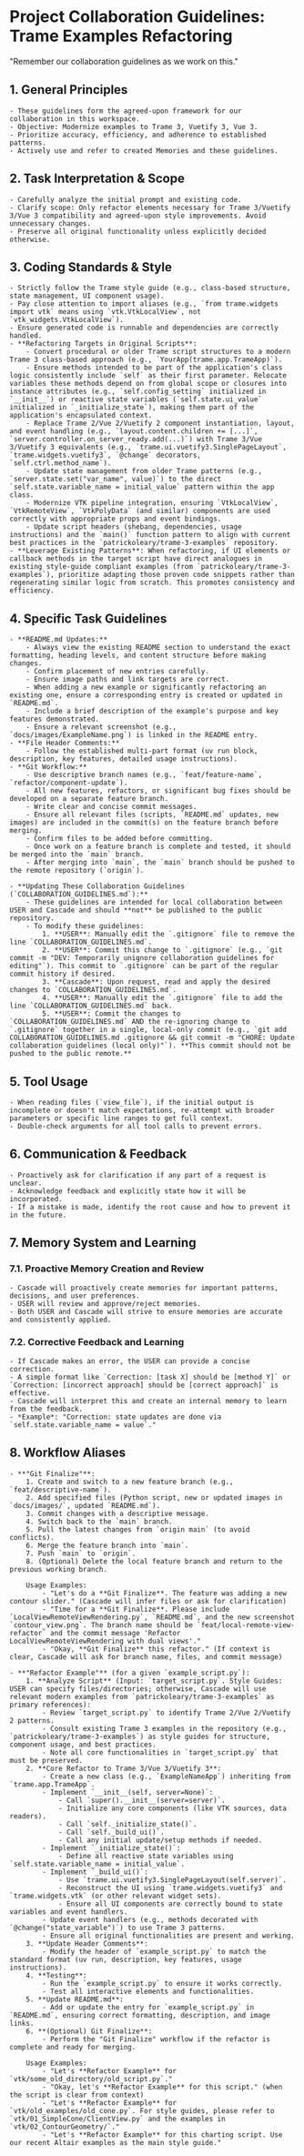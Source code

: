 # Project Collaboration Guidelines: Trame Examples Refactoring

"Remember our collaboration guidelines as we work on this."

## 1. General Principles
    - These guidelines form the agreed-upon framework for our collaboration in this workspace.
    - Objective: Modernize examples to Trame 3, Vuetify 3, Vue 3.
    - Prioritize accuracy, efficiency, and adherence to established patterns.
    - Actively use and refer to created Memories and these guidelines.

## 2. Task Interpretation & Scope
    - Carefully analyze the initial prompt and existing code.
    - Clarify scope: Only refactor elements necessary for Trame 3/Vuetify 3/Vue 3 compatibility and agreed-upon style improvements. Avoid unnecessary changes.
    - Preserve all original functionality unless explicitly decided otherwise.

## 3. Coding Standards & Style
    - Strictly follow the Trame style guide (e.g., class-based structure, state management, UI component usage).
    - Pay close attention to import aliases (e.g., `from trame.widgets import vtk` means using `vtk.VtkLocalView`, not `vtk_widgets.VtkLocalView`).
    - Ensure generated code is runnable and dependencies are correctly handled.
    - **Refactoring Targets in Original Scripts**:
        - Convert procedural or older Trame script structures to a modern Trame 3 class-based approach (e.g., `YourApp(trame.app.TrameApp)`).
        - Ensure methods intended to be part of the application's class logic consistently include `self` as their first parameter. Relocate variables these methods depend on from global scope or closures into instance attributes (e.g., `self.config_setting` initialized in `__init__`) or reactive state variables (`self.state.ui_value` initialized in `_initialize_state`), making them part of the application's encapsulated context.
        - Replace Trame 2/Vue 2/Vuetify 2 component instantiation, layout, and event handling (e.g., `layout.content.children += [...]`, `server.controller.on_server_ready.add(...)`) with Trame 3/Vue 3/Vuetify 3 equivalents (e.g., `trame.ui.vuetify3.SinglePageLayout`, `trame.widgets.vuetify3`, `@change` decorators, `self.ctrl.method_name`).
        - Update state management from older Trame patterns (e.g., `server.state.set("var_name", value)`) to the direct `self.state.variable_name = initial_value` pattern within the app class.
        - Modernize VTK pipeline integration, ensuring `VtkLocalView`, `VtkRemoteView`, `VtkPolyData` (and similar) components are used correctly with appropriate props and event bindings.
        - Update script headers (shebang, dependencies, usage instructions) and the `main()` function pattern to align with current best practices in the `patrickoleary/trame-3-examples` repository.
    - **Leverage Existing Patterns**: When refactoring, if UI elements or callback methods in the target script have direct analogues in existing style-guide compliant examples (from `patrickoleary/trame-3-examples`), prioritize adapting those proven code snippets rather than regenerating similar logic from scratch. This promotes consistency and efficiency.

## 4. Specific Task Guidelines
    - **README.md Updates:**
        - Always view the existing README section to understand the exact formatting, heading levels, and content structure before making changes.
        - Confirm placement of new entries carefully.
        - Ensure image paths and link targets are correct.
        - When adding a new example or significantly refactoring an existing one, ensure a corresponding entry is created or updated in `README.md`.
        - Include a brief description of the example's purpose and key features demonstrated.
        - Ensure a relevant screenshot (e.g., `docs/images/ExampleName.png`) is linked in the README entry.
    - **File Header Comments:**
        - Follow the established multi-part format (uv run block, description, key features, detailed usage instructions).
    - **Git Workflow:**
        - Use descriptive branch names (e.g., `feat/feature-name`, `refactor/component-update`).
        - All new features, refactors, or significant bug fixes should be developed on a separate feature branch.
        - Write clear and concise commit messages.
        - Ensure all relevant files (scripts, `README.md` updates, new images) are included in the commit(s) on the feature branch before merging.
        - Confirm files to be added before committing.
        - Once work on a feature branch is complete and tested, it should be merged into the `main` branch.
        - After merging into `main`, the `main` branch should be pushed to the remote repository (`origin`).

    - **Updating These Collaboration Guidelines (`COLLABORATION_GUIDELINES.md`):**
        - These guidelines are intended for local collaboration between USER and Cascade and should **not** be published to the public repository.
        - To modify these guidelines:
            1. **USER**: Manually edit the `.gitignore` file to remove the line `COLLABORATION_GUIDELINES.md`.
            2. **USER**: Commit this change to `.gitignore` (e.g., `git commit -m "DEV: Temporarily unignore collaboration guidelines for editing"`). This commit to `.gitignore` can be part of the regular commit history if desired.
            3. **Cascade**: Upon request, read and apply the desired changes to `COLLABORATION_GUIDELINES.md`.
            4. **USER**: Manually edit the `.gitignore` file to add the line `COLLABORATION_GUIDELINES.md` back.
            5. **USER**: Commit the changes to `COLLABORATION_GUIDELINES.md` AND the re-ignoring change to `.gitignore` together in a single, local-only commit (e.g., `git add COLLABORATION_GUIDELINES.md .gitignore && git commit -m "CHORE: Update collaboration guidelines (local only)"`). **This commit should not be pushed to the public remote.**

## 5. Tool Usage
    - When reading files (`view_file`), if the initial output is incomplete or doesn't match expectations, re-attempt with broader parameters or specific line ranges to get full context.
    - Double-check arguments for all tool calls to prevent errors.

## 6. Communication & Feedback
    - Proactively ask for clarification if any part of a request is unclear.
    - Acknowledge feedback and explicitly state how it will be incorporated.
    - If a mistake is made, identify the root cause and how to prevent it in the future.

## 7. Memory System and Learning

### 7.1. Proactive Memory Creation and Review
    - Cascade will proactively create memories for important patterns, decisions, and user preferences.
    - USER will review and approve/reject memories.
    - Both USER and Cascade will strive to ensure memories are accurate and consistently applied.

### 7.2. Corrective Feedback and Learning
    - If Cascade makes an error, the USER can provide a concise correction.
    - A simple format like `Correction: [task X] should be [method Y]` or `Correction: [incorrect approach] should be [correct approach]` is effective.
    - Cascade will interpret this and create an internal memory to learn from the feedback.
    - *Example*: "Correction: state updates are done via `self.state.variable_name = value`."

## 8. Workflow Aliases

    - **"Git Finalize"**:
        1. Create and switch to a new feature branch (e.g., `feat/descriptive-name`).
        2. Add specified files (Python script, new or updated images in `docs/images/`, updated `README.md`).
        3. Commit changes with a descriptive message.
        4. Switch back to the `main` branch.
        5. Pull the latest changes from `origin main` (to avoid conflicts).
        6. Merge the feature branch into `main`.
        7. Push `main` to `origin`.
        8. (Optional) Delete the local feature branch and return to the previous working branch.

        Usage Examples:
            - "Let's do a **Git Finalize**. The feature was adding a new contour slider." (Cascade will infer files or ask for clarification)
            - "Time for a **Git Finalize**. Please include `LocalViewRemoteViewRendering.py`, `README.md`, and the new screenshot `contour_view.png`. The branch name should be `feat/local-remote-view-refactor` and the commit message 'Refactor LocalViewRemoteViewRendering with dual views'."
            - "Okay, **Git Finalize** this refactor." (If context is clear, Cascade will ask for branch name, files, and commit message)

    - **"Refactor Example"** (for a given `example_script.py`):
        1. **Analyze Script** (Input: `target_script.py`. Style Guides: USER can specify files/directories; otherwise, Cascade will use relevant modern examples from `patrickoleary/trame-3-examples` as primary references):
            - Review `target_script.py` to identify Trame 2/Vue 2/Vuetify 2 patterns.
            - Consult existing Trame 3 examples in the repository (e.g., `patrickoleary/trame-3-examples`) as style guides for structure, component usage, and best practices.
            - Note all core functionalities in `target_script.py` that must be preserved.
        2. **Core Refactor to Trame 3/Vue 3/Vuetify 3**:
            - Create a new class (e.g., `ExampleNameApp`) inheriting from `trame.app.TrameApp`.
            - Implement `__init__(self, server=None)`:
                - Call `super().__init__(server=server)`.
                - Initialize any core components (like VTK sources, data readers).
                - Call `self._initialize_state()`.
                - Call `self._build_ui()`.
                - Call any initial update/setup methods if needed.
            - Implement `_initialize_state()`:
                - Define all reactive state variables using `self.state.variable_name = initial_value`.
            - Implement `_build_ui()`:
                - Use `trame.ui.vuetify3.SinglePageLayout(self.server)`.
                - Reconstruct the UI using `trame.widgets.vuetify3` and `trame.widgets.vtk` (or other relevant widget sets).
                - Ensure all UI components are correctly bound to state variables and event handlers.
            - Update event handlers (e.g., methods decorated with `@change("state_variable")`) to use Trame 3 patterns.
            - Ensure all original functionalities are present and working.
        3. **Update Header Comments**:
            - Modify the header of `example_script.py` to match the standard format (uv run, description, key features, usage instructions).
        4. **Testing**:
            - Run the `example_script.py` to ensure it works correctly.
            - Test all interactive elements and functionalities.
        5. **Update README.md**:
            - Add or update the entry for `example_script.py` in `README.md`, ensuring correct formatting, description, and image links.
        6. **(Optional) Git Finalize**:
            - Perform the "Git Finalize" workflow if the refactor is complete and ready for merging.

        Usage Examples:
            - "Let's **Refactor Example** for `vtk/some_old_directory/old_script.py`."
            - "Okay, let's **Refactor Example** for this script." (when the script is clear from context)
            - "Let's **Refactor Example** for `vtk/old_examples/old_cone.py`. For style guides, please refer to `vtk/01_SimpleCone/ClientView.py` and the examples in `vtk/02_ContourGeometry/`."
            - "Let's **Refactor Example** for this charting script. Use our recent Altair examples as the main style guide."
